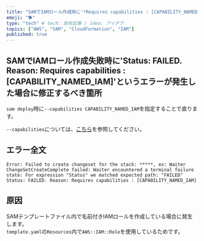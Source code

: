 ```yaml
---
title: "SAMでIAMロール作成時に'*Requires capabilities : [CAPABILITY_NAMED_IAM]*'というエラーが発生した場合"
emoji: "🐕"
type: "tech" # tech: 技術記事 / idea: アイデア
topics: ["AWS", "SAM", "CloudFormation", "IAM"]
published: true
---
```


## SAMでIAMロール作成失敗時に'Status: FAILED. Reason: Requires capabilities : [CAPABILITY_NAMED_IAM]'というエラーが発生した場合に修正するべき箇所

`sam deploy`時に`--capabilities CAPABILITY_NAMED_IAM`を指定することで直ります。  

`--capabilities`については、[こちら](https://docs.aws.amazon.com/ja_jp/AWSCloudFormation/latest/UserGuide/using-iam-template.html#using-iam-capabilities)を参照してください。  

## エラー全文

```error
Error: Failed to create changeset for the stack: *****, ex: Waiter ChangeSetCreateComplete failed: Waiter encountered a terminal failure state: For expression "Status" we matched expected path: "FAILED" Status: FAILED. Reason: Requires capabilities : [CAPABILITY_NAMED_IAM]
```

## 原因

SAMテンプレートファイル内で名前付きIAMロールを作成している場合に発生します。  
`template.yaml`の`Resources`内で`AWS::IAM::Role`を使用しているためです。  

